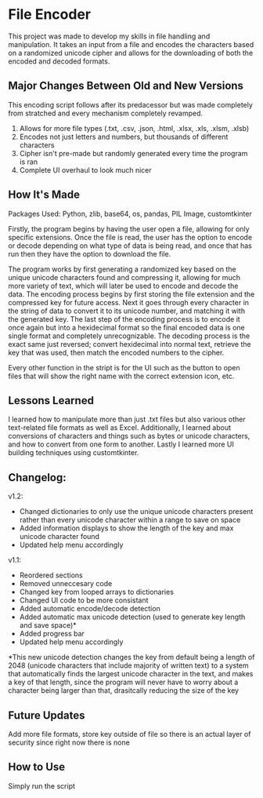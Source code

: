 # File Encoder
This project was made to develop my skills in file handling and manipulation. It takes an input from a file and encodes the characters based on a randomized unicode cipher and allows for the downloading of both the encoded and decoded formats.

## Major Changes Between Old and New Versions

This encoding script follows after its predacessor but was made completely from stratched and every mechanism completely revamped.
1. Allows for more file types (.txt, .csv, .json, .html, .xlsx, .xls, .xlsm, .xlsb)
2. Encodes not just letters and numbers, but thousands of different characters
3. Cipher isn't pre-made but randomly generated every time the program is ran
4. Complete UI overhaul to look much nicer

## How It's Made

Packages Used: Python, zlib, base64, os, pandas, PIL Image, customtkinter

Firstly, the program begins by having the user open a file, allowing for only specific extensions. Once the file is read, the user has the option to encode or decode depending on what type of data is being read, and once that has run then they have the option to download the file.

The program works by first generating a randomized key based on the unique unicode characters found and compressing it, allowing for much more variety of text, which will later be used to encode and decode the data. The encoding process begins by first storing the file extension and the compressed key for future access. Next it goes through every character in the string of data to convert it to its unicode number, and matching it with the generated key. The last step of the encoding process is to encode it once again but into a hexidecimal format so the final encoded data is one single format and completely unrecognizable. The decoding process is the exact same just reversed; convert hexidecimal into normal text, retrieve the key that was used, then match the encoded numbers to the cipher.

Every other function in the stript is for the UI such as the button to open files that will show the right name with the correct extension icon, etc.

## Lessons Learned

I learned how to manipulate more than just .txt files but also various other text-related file formats as well as Excel. Additionally, I learned about conversions of characters and things such as bytes or unicode characters, and how to convert from one form to another. Lastly I learned more UI building techniques using customtkinter.

## Changelog:
v1.2:
- Changed dictionaries to only use the unique unicode characters present rather than every unicode character within a range to save on space
- Added information displays to show the length of the key and max unicode character found
- Updated help menu accordingly

v1.1: 
- Reordered sections 
- Removed unneccesary code 
- Changed key from looped arrays to dictionaries 
- Changed UI code to be more consistant 
- Added automatic encode/decode detection 
- Added automatic max unicode detection (used to generate key length and save space)* 
- Added progress bar 
- Updated help menu accordingly

*This new unicode detection changes the key from default being a length of 2048 (unicode characters that include majority of written text) to a system that automatically finds the largest unicode character in the text, and makes a key of that length, since the program will never have to worry about a character being larger than that, drasitcally reducing the size of the key

## Future Updates

Add more file formats, store key outside of file so there is an actual layer of security since right now there is none

## How to Use

Simply run the script
